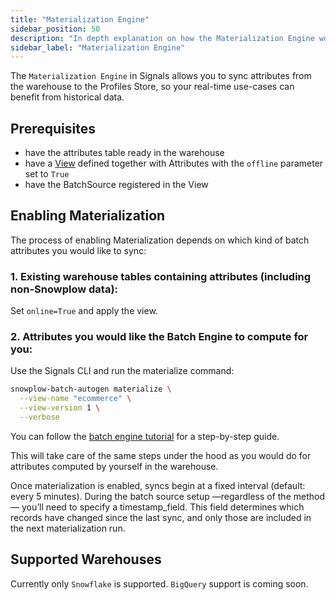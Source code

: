 ```yaml
---
title: "Materialization Engine"
sidebar_position: 50
description: "In depth explanation on how the Materialization Engine works."
sidebar_label: "Materialization Engine"
---
```


The `Materialization Engine` in Signals allows you to sync attributes from the warehouse to the Profiles Store, so your real-time use-cases can benefit from historical data.

## Prerequisites
- have the attributes table ready in the warehouse
- have a [View](/docs/signals/configuration/views-services/index.md) defined together with Attributes with the `offline` parameter set to `True`
- have the BatchSource registered in the View

## Enabling Materialization
The process of enabling Materialization depends on which kind of batch attributes you would like to sync:

### 1. Existing warehouse tables containing attributes (including non-Snowplow data):

Set `online=True` and apply the view.

### 2. Attributes you would like the Batch Engine to compute for you:

Use the Signals CLI and run the materialize command:

```bash
snowplow-batch-autogen materialize \
  --view-name "ecommerce" \
  --view-version 1 \
  --verbose
```

You can follow the [batch engine tutorial](/tutorials/snowplow-batch-engine/materialize-models/) for a step-by-step guide.

This will take care of the same steps under the hood as you would do for attributes computed by yourself in the warehouse.

Once materialization is enabled, syncs begin at a fixed interval (default: every 5 minutes). During the batch source setup —regardless of the method— you’ll need to specify a timestamp_field. This field determines which records have changed since the last sync, and only those are included in the next materialization run.

## Supported Warehouses
Currently only `Snowflake` is supported. `BigQuery` support is coming soon.
